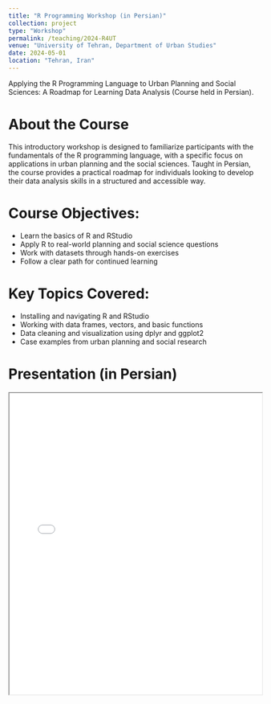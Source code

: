 ```yaml
---
title: "R Programming Workshop (in Persian)"
collection: project
type: "Workshop"
permalink: /teaching/2024-R4UT
venue: "University of Tehran, Department of Urban Studies"
date: 2024-05-01
location: "Tehran, Iran"
---
```


Applying the R Programming Language to Urban Planning and Social Sciences: A Roadmap for Learning Data Analysis (Course held in Persian).

About the Course
======
This introductory workshop is designed to familiarize participants with the fundamentals of the R programming language, with a specific focus on applications in urban planning and the social sciences. Taught in Persian, the course provides a practical roadmap for individuals looking to develop their data analysis skills in a structured and accessible way.

Course Objectives:
======
- Learn the basics of R and RStudio
- Apply R to real-world planning and social science questions
- Work with datasets through hands-on exercises
- Follow a clear path for continued learning

Key Topics Covered:
======
- Installing and navigating R and RStudio
- Working with data frames, vectors, and basic functions
- Data cleaning and visualization using dplyr and ggplot2
- Case examples from urban planning and social research

 Presentation (in Persian)  
======
<iframe src="/assets/R4UT.pdf#toolbar=0&navpanes=0" width="100%" height="600px">
    Your browser does not support PDFs.
</iframe>

